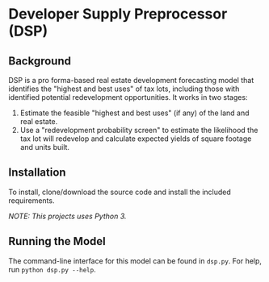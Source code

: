 # Developer Supply Preprocessor (DSP)

## Background

DSP is a pro forma-based real estate development forecasting model that identifies the "highest and best uses" of tax lots, including those with identified potential redevelopment opportunities. It works in two stages:

1. Estimate the feasible "highest and best uses" (if any) of the land and real estate.
2. Use a "redevelopment probability screen" to estimate the likelihood the tax lot will redevelop and calculate expected yields of square footage and units built.

## Installation

To install, clone/download the source code and install the included requirements.

_NOTE: This projects uses Python 3._

## Running the Model

The command-line interface for this model can be found in `dsp.py`. For help, run `python dsp.py --help`.
